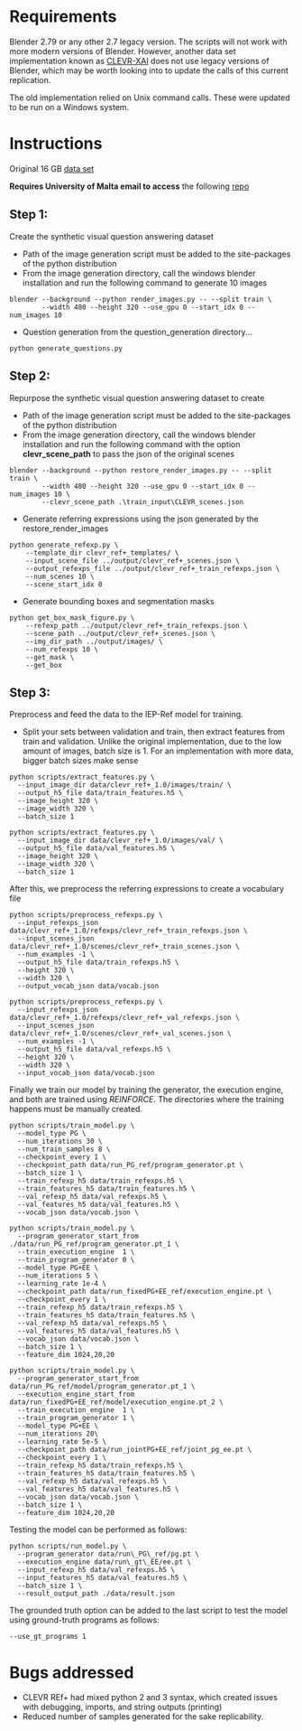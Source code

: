 # Requirements 

Blender 2.79 or any other 2.7 legacy version. The scripts will not work with more modern versions of Blender. However, another data set implementation known as [CLEVR-XAI](https://github.com/ahmedmagdiosman/clevr-xai) does not use legacy versions of Blender, which may be worth looking into to update the calls of this current replication.

The old implementation relied on Unix command calls. These were updated to be run on a Windows system.


# Instructions

Original 16 GB [data set](https://github.com/peter0749/object-referring/issues/2)


**Requires University of Malta email to access** the following [repo](https://drive.google.com/drive/folders/10fxiAk5ymHJR0VO2BNcAd2z3EevVdcUk?usp=sharing)

## Step 1:

Create the synthetic visual question answering dataset

- Path of the image generation script must be added to the site-packages of the python distribution
- From the image generation directory, call the windows blender installation and run the following command to generate 10 images

```
blender --background --python render_images.py -- --split train \
        --width 480 --height 320 --use_gpu 0 --start_idx 0 --num_images 10 
```
- Question generation from the question\_generation directory...

```
python generate_questions.py
```

## Step 2:

Repurpose the synthetic visual question answering dataset to create 

- Path of the image generation script must be added to the site-packages of the python distribution
- From the image generation directory, call the windows blender installation and run the following command with the option **clevr\_scene\_path** to pass the json of the original scenes

```
blender --background --python restore_render_images.py -- --split train \
        --width 480 --height 320 --use_gpu 0 --start_idx 0 --num_images 10 \
        --clevr_scene_path .\train_input\CLEVR_scenes.json
```

- Generate referring expressions using the json generated by the restore\_render\_images 

```
python generate_refexp.py \
    --template_dir clevr_ref+_templates/ \
    --input_scene_file ../output/clevr_ref+_scenes.json \
    --output_refexps_file ../output/clevr_ref+_train_refexps.json \
    --num_scenes 10 \
    --scene_start_idx 0
```

- Generate bounding boxes and segmentation masks


```
python get_box_mask_figure.py \
	--refexp_path ../output/clevr_ref+_train_refexps.json \
	--scene_path ../output/clevr_ref+_scenes.json \
	--img_dir_path ../output/images/ \
	--num_refexps 10 \
	--get_mask \
	--get_box 
```

## Step 3:

Preprocess and feed the data to the IEP-Ref model for training.

- Split your sets between validation and train, then extract features from train and validation. Unlike the original implementation, due to the low amount of images, batch size is 1. For an implementation with more data, bigger batch sizes make sense

```
python scripts/extract_features.py \
  --input_image_dir data/clevr_ref+_1.0/images/train/ \
  --output_h5_file data/train_features.h5 \
  --image_height 320 \
  --image_width 320 \
  --batch_size 1 

python scripts/extract_features.py \
  --input_image_dir data/clevr_ref+_1.0/images/val/ \
  --output_h5_file data/val_features.h5 \
  --image_height 320 \
  --image_width 320 \
  --batch_size 1 
```

After this, we preprocess the referring expressions to create a vocabulary file

```
python scripts/preprocess_refexps.py \
  --input_refexps_json data/clevr_ref+_1.0/refexps/clevr_ref+_train_refexps.json \
  --input_scenes_json data/clevr_ref+_1.0/scenes/clevr_ref+_train_scenes.json \
  --num_examples -1 \
  --output_h5_file data/train_refexps.h5 \
  --height 320 \
  --width 320 \
  --output_vocab_json data/vocab.json

python scripts/preprocess_refexps.py \
  --input_refexps_json data/clevr_ref+_1.0/refexps/clevr_ref+_val_refexps.json \
  --input_scenes_json data/clevr_ref+_1.0/scenes/clevr_ref+_val_scenes.json \
  --num_examples -1 \
  --output_h5_file data/val_refexps.h5 \
  --height 320 \
  --width 320 \
  --input_vocab_json data/vocab.json
```

Finally we train our model by training the generator, the execution engine, and both are trained using *REINFORCE*. The directories where the training happens must be manually created.

```
python scripts/train_model.py \
  --model_type PG \
  --num_iterations 30 \
  --num_train_samples 8 \
  --checkpoint_every 1 \
  --checkpoint_path data/run_PG_ref/program_generator.pt \
  --batch_size 1 \
  --train_refexp_h5 data/train_refexps.h5 \
  --train_features_h5 data/train_features.h5 \
  --val_refexp_h5 data/val_refexps.h5 \
  --val_features_h5 data/val_features.h5 \
  --vocab_json data/vocab.json \

python scripts/train_model.py \
  --program_generator_start_from ./data/run_PG_ref/program_generator.pt_1 \
  --train_execution_engine  1 \
  --train_program_generator 0 \
  --model_type PG+EE \
  --num_iterations 5 \
  --learning_rate 1e-4 \
  --checkpoint_path data/run_fixedPG+EE_ref/execution_engine.pt \
  --checkpoint_every 1 \
  --train_refexp_h5 data/train_refexps.h5 \
  --train_features_h5 data/train_features.h5 \
  --val_refexp_h5 data/val_refexps.h5 \
  --val_features_h5 data/val_features.h5 \
  --vocab_json data/vocab.json \
  --batch_size 1 \
  --feature_dim 1024,20,20

python scripts/train_model.py \
  --program_generator_start_from data/run_PG_ref/model/program_generator.pt_1 \
  --execution_engine_start_from data/run_fixedPG+EE_ref/model/execution_engine.pt_2 \
  --train_execution_engine  1 \
  --train_program_generator 1 \
  --model_type PG+EE \
  --num_iterations 20\
  --learning_rate 5e-5 \
  --checkpoint_path data/run_jointPG+EE_ref/joint_pg_ee.pt \
  --checkpoint_every 1 \
  --train_refexp_h5 data/train_refexps.h5 \
  --train_features_h5 data/train_features.h5 \
  --val_refexp_h5 data/val_refexps.h5 \
  --val_features_h5 data/val_features.h5 \
  --vocab_json data/vocab.json \
  --batch_size 1 \
  --feature_dim 1024,20,20

```

Testing the model can be performed as follows:

```
python scripts/run_model.py \
  --program_generator data/run\_PG\_ref/pg.pt \
  --execution_engine data/run\_gt\_EE/ee.pt \
  --input_refexp_h5 data/val_refexps.h5 \
  --input_features_h5 data/val_features.h5 \
  --batch_size 1 \
  --result_output_path ./data/result.json
```

The grounded truth option can be added to the last script to test the model using ground-truth programs as follows:

```
--use_gt_programs 1
```


# Bugs addressed

- CLEVR REf+ had mixed python 2 and 3 syntax, which created issues with debugging, imports, and string outputs (printing)
- Reduced number of samples generated for the sake replicability. 


